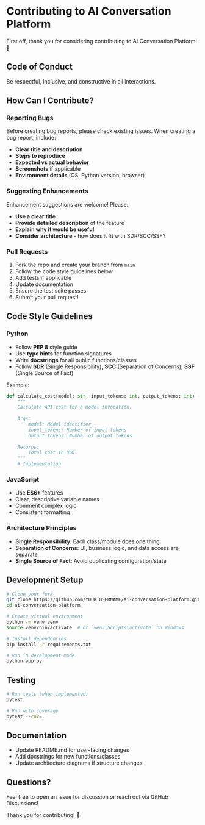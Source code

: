 # Contributing to AI Conversation Platform

First off, thank you for considering contributing to AI Conversation Platform! 🎉

## Code of Conduct

Be respectful, inclusive, and constructive in all interactions.

## How Can I Contribute?

### Reporting Bugs

Before creating bug reports, please check existing issues. When creating a bug report, include:

- **Clear title and description**
- **Steps to reproduce**
- **Expected vs actual behavior**
- **Screenshots** if applicable
- **Environment details** (OS, Python version, browser)

### Suggesting Enhancements

Enhancement suggestions are welcome! Please:

- **Use a clear title**
- **Provide detailed description** of the feature
- **Explain why it would be useful**
- **Consider architecture** - how does it fit with SDR/SCC/SSF?

### Pull Requests

1. Fork the repo and create your branch from `main`
2. Follow the code style guidelines below
3. Add tests if applicable
4. Update documentation
5. Ensure the test suite passes
6. Submit your pull request!

## Code Style Guidelines

### Python

- Follow **PEP 8** style guide
- Use **type hints** for function signatures
- Write **docstrings** for all public functions/classes
- Follow **SDR** (Single Responsibility), **SCC** (Separation of Concerns), **SSF** (Single Source of Fact)

Example:
```python
def calculate_cost(model: str, input_tokens: int, output_tokens: int) -> float:
    """
    Calculate API cost for a model invocation.
    
    Args:
        model: Model identifier
        input_tokens: Number of input tokens
        output_tokens: Number of output tokens
        
    Returns:
        Total cost in USD
    """
    # Implementation
```

### JavaScript

- Use **ES6+** features
- Clear, descriptive variable names
- Comment complex logic
- Consistent formatting

### Architecture Principles

- **Single Responsibility**: Each class/module does one thing
- **Separation of Concerns**: UI, business logic, and data access are separate
- **Single Source of Fact**: Avoid duplicating configuration/state

## Development Setup

```bash
# Clone your fork
git clone https://github.com/YOUR_USERNAME/ai-conversation-platform.git
cd ai-conversation-platform

# Create virtual environment
python -m venv venv
source venv/bin/activate  # or `venv\Scripts\activate` on Windows

# Install dependencies
pip install -r requirements.txt

# Run in development mode
python app.py
```

## Testing

```bash
# Run tests (when implemented)
pytest

# Run with coverage
pytest --cov=.
```

## Documentation

- Update README.md for user-facing changes
- Add docstrings for new functions/classes
- Update architecture diagrams if structure changes

## Questions?

Feel free to open an issue for discussion or reach out via GitHub Discussions!

Thank you for contributing! 🚀